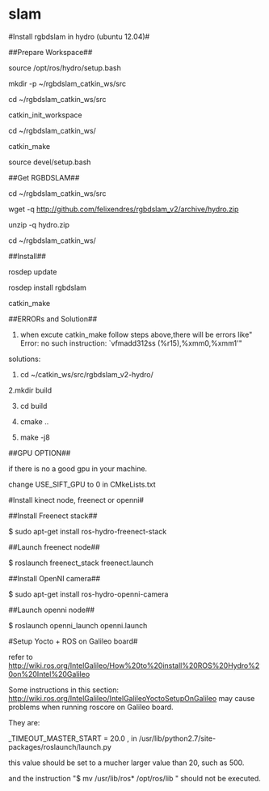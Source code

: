 slam
====

#Install rgbdslam in hydro (ubuntu 12.04)#


##Prepare Workspace##

source /opt/ros/hydro/setup.bash

mkdir -p ~/rgbdslam_catkin_ws/src

cd ~/rgbdslam_catkin_ws/src

catkin_init_workspace

cd ~/rgbdslam_catkin_ws/

catkin_make

source devel/setup.bash


##Get RGBDSLAM##

cd ~/rgbdslam_catkin_ws/src

wget -q http://github.com/felixendres/rgbdslam_v2/archive/hydro.zip

unzip -q hydro.zip

cd ~/rgbdslam_catkin_ws/

##Install##

rosdep update

rosdep install rgbdslam

catkin_make
 
##ERRORs and Solution##

1. when excute catkin_make follow steps above,there will be errors like" Error: no such instruction: `vfmadd312ss (%r15),%xmm0,%xmm1'"

solutions:

1. cd  ~/catkin_ws/src/rgbdslam_v2-hydro/

2.mkdir build

3. cd build

4. cmake ..

5. make -j8

##GPU OPTION##

if there is no a good gpu in your machine.

change USE_SIFT_GPU to 0 in CMkeLists.txt

#Install kinect node, freenect or openni#

##Install Freenect stack##

$ sudo apt-get install ros-hydro-freenect-stack

##Launch freenect node##

$ roslaunch freenect_stack freenect.launch

##Install OpenNI camera##

$ sudo apt-get install ros-hydro-openni-camera

##Launch openni node##

$ roslaunch openni_launch openni.launch

#Setup Yocto + ROS on Galileo board#

refer to http://wiki.ros.org/IntelGalileo/How%20to%20install%20ROS%20Hydro%20on%20Intel%20Galileo

Some instructions in this section: http://wiki.ros.org/IntelGalileo/IntelGalileoYoctoSetupOnGalileo may cause problems when running roscore on Galileo board. 

They are:

_TIMEOUT_MASTER_START = 20.0 ,  in /usr/lib/python2.7/site-packages/roslaunch/launch.py

this value should be set to a mucher larger value than 20, such as 500.

and the instruction "$ mv /usr/lib/ros* /opt/ros/lib "  should not be executed.
